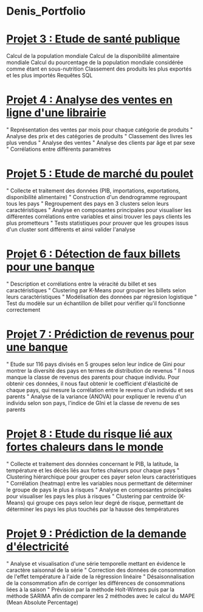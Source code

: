 # Denis_Portfolio


# [Projet 3 : Etude de santé publique](https://github.com/denisthongvan/Etude-de-sante-publique)
Calcul de la population mondiale
Calcul de la disponibilité alimentaire mondiale
Calcul du pourcentage de la population mondiale considérée comme étant en sous-nutrition
Classement des produits les plus exportés et les plus importés
Requêtes SQL


# [Projet 4 : Analyse des ventes en ligne d'une librairie](https://github.com/denisthongvan/analyse-des-ventes-librairie)
" Représentation des ventes par mois pour chaque catégorie de produits
" Analyse des prix et des catégories de produits
" Classement des livres les plus vendus
" Analyse des ventes
" Analyse des clients par âge et par sexe
" Corrélations entre différents paramètres


# [Projet 5 : Etude de marché du poulet](https://github.com/denisthongvan/Etude-marche-poulet)
" Collecte et traitement des données (PIB, importations, exportations, disponibilité alimentaire)
" Construction d'un dendrogramme regroupant tous les pays
" Regroupement des pays en 3 clusters selon leurs caractéristiques
" Analyse en composantes principales pour visualiser les différentes corrélations entre variables et ainsi trouver les pays clients les plus prometteurs
" Tests statistiques pour prouver que les groupes issus d'un cluster sont différents et ainsi valider l'analyse


# [Projet 6 : Détection de faux billets pour une banque](https://github.com/denisthongvan/Detection-faux-billets)
" Description et corrélations entre la véracité du billet et ses caractéristiques
" Clustering par K-Means pour grouper les billets selon leurs caractéristiques
" Modélisation des données par régresion logistique
" Test du modèle sur un échantillon de billet pour vérifier qu'il fonctionne correctement


# [Projet 7 : Prédiction de revenus pour une banque](https://github.com/denisthongvan/Prediction-revenus)
" Etude sur 116 pays divisés en 5 groupes selon leur indice de Gini pour montrer la diversité des pays en termes de distribution de revenus
" Il nous manque la classe de revenus des parents pour chaque individu. Pour obtenir ces données, il nous faut obtenir le coefficient d'élasticité de chaque   pays, qui mesure la corrélation entre le revenu d'un individu et ses parents
" Analyse de la variance (ANOVA) pour expliquer le revenu d'un individu selon son pays, l'indice de GIni et la classe de revenu de ses parents


# [Projet 8 : Etude du risque lié aux fortes chaleurs dans le monde](https://github.com/denisthongvan/etude-risque-fortes-temperatures)
" Collecte et traitement des données concernant le PIB, la latitude, la température et les décès liés aux fortes chaleurs pour chaque pays
" Clustering hiérarchique pour grouper ces payer selon leurs caractéristiques
" Corrélation (heatmap) entre les variables nous permettant de déterminer le groupe de pays le plus à risques
" Analyse en composantes principales pour visualiser les pays les plus à risques 
" Clustering par centroïde (K-Means) qui groupe ces pays selon leur degré de risque, permettant de déterminer les pays les plus touchés par la hausse des       températures


# [Projet 9 : Prédiction de la demande d'électricité](https://github.com/denisthongvan/prection-demande-electricite)
" Analyse et visualisation d'une série temporelle mettant en évidence le caractère saisonnal de la série
" Correction des données de consommation de l'effet température à l'aide de la régression linéaire
" Désaisonnalisation de la consommation afin de corriger les différences de consommations liées à la saison
" Prévision par la méthode Holt-Winters puis par la méthode SARIMA afin de comparer les 2 méthodes avec le calcul du MAPE (Mean Absolute Percentage)
